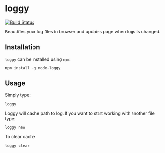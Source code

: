 loggy
===============
[![Build Status](https://travis-ci.org/megatolya/loggy.png?branch=master)](https://travis-ci.org/megatolya/loggy)

Beautifies your log files in browser and updates page when logs is changed.

Installation
------------

`loggy` can be installed using `npm`:

```
npm install -g node-loggy
```

Usage
-----

Simply type:
```
loggy
```

Loggy will cache path to log. If you want to start working with another file type:
```
loggy new
```

To clear cache
```
loggy clear
```
